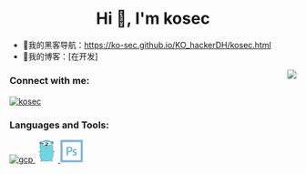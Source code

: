 <!--## Hey 👋, This is kosec

<img align="right" src="https://github-readme-stats.vercel.app/api?username=ko-sec&show_icons=true&theme=chartreuse-dark&count_private=true"/>

## 语言和工具
<p align=left> <img src=https://komarev.com/ghpvc/?username=ko-sec alt=ko-sec /> </p>


## Most Used Languages
![Most Used Languages](https://github-readme-stats.vercel.app/api/top-langs/?username=ko-sec&theme=chartreuse-dark&layout=compact)
<a align="right"  href="https://ko-sec.github.io/KO_hackerDH/kosec.html"><img src="https://img.shields.io/badge/Blogger-FF5722?style=for-the-badge&logo=blogger&logoColor=white"/>
 <a align="right"  href="https://ko-sec.github.io/KO_hackerDH/kosec.html"><img src="https://img.shields.io/badge/Blogger-FF5722?style=for-the-badge&logo=blogger&logoColor=white"/>
-->

<h1 align="center">Hi 👋, I'm kosec</h1>

- 📝我的黑客导航：https://ko-sec.github.io/KO_hackerDH/kosec.html
- 📄我的博客：[在开发]

<img align="right" src="https://github-readme-stats.vercel.app/api?username=ko-sec&show_icons=true&theme=chartreuse-dark&count_private=true"/>

<h3 align="left">Connect with me:</h3>
<p align="left">
<a href="https://www.hackerrank.com/kosec" target="blank"><img align="center" src="https://raw.githubusercontent.com/rahuldkjain/github-profile-readme-generator/master/src/images/icons/Social/hackerrank.svg" alt="kosec" height="30" width="40" /></a>
</p>

<h3 align="left">Languages and Tools:</h3>
<p align="left"> <a href="https://cloud.google.com" target="_blank" rel="noreferrer"> <img src="https://www.vectorlogo.zone/logos/google_cloud/google_cloud-icon.svg" alt="gcp" width="40" height="40"/> </a> <a href="https://golang.org" target="_blank" rel="noreferrer"> <img src="https://raw.githubusercontent.com/devicons/devicon/master/icons/go/go-original.svg" alt="go" width="40" height="40"/> </a> <a href="https://www.photoshop.com/en" target="_blank" rel="noreferrer"> <img src="https://raw.githubusercontent.com/devicons/devicon/master/icons/photoshop/photoshop-line.svg" alt="photoshop" width="40" height="40"/> </a> </p>
